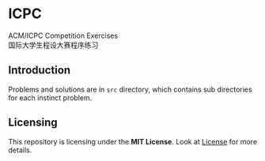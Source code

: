 ICPC
==========
ACM/ICPC Competition Exercises  
国际大学生程设大赛程序练习

## Introduction

Problems and solutions are in `src` directory, which contains sub directories for each instinct problem.

## Licensing

This repository is licensing under the **MIT License**. Look at [License](https://github.com/isHarryh/ICPC/blob/main/LICENSE) for more details.
